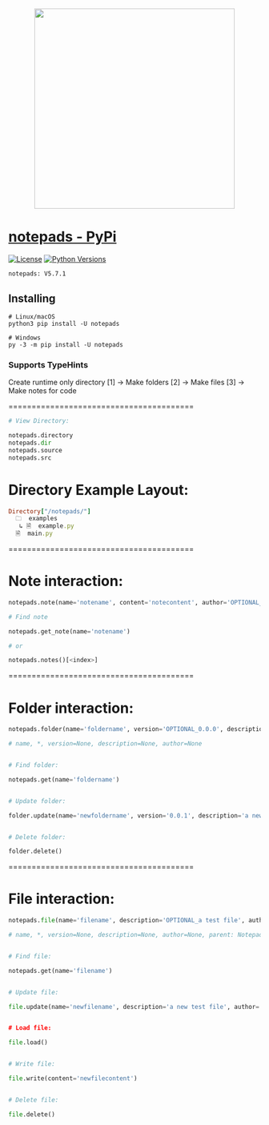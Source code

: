 <h1 align="center">
  <a href="https://pypi.org/project/notepads"><img src="https://i.ibb.co/D71Jnvz/sketch1702189741549-modified.png" width="400"></a>
</h1>


# [notepads - PyPi](https://pypi.org/project/notepads)
[![License](https://img.shields.io/badge/license-MIT-blue.svg)](https://github.com/)
[![Python Versions](https://img.shields.io/badge/python-3.7%20|%203.8%20|%203.9%20|%203.10%20|%203.11%20|%203.12%20-blue)](https://www.python.org/downloads/)

```
notepads: V5.7.1
```

## Installing
```shell
# Linux/macOS
python3 pip install -U notepads

# Windows
py -3 -m pip install -U notepads
```

### Supports TypeHints

Create runtime only directory
    [1] -> Make folders
    [2] -> Make files
    [3] -> Make notes for code

========================================

```python
# View Directory:

notepads.directory
notepads.dir
notepads.source
notepads.src
```

# Directory Example Layout:
```ruby
Directory["/notepads/"]
  🗀  examples
   ↳ 🗎  example.py
  🗎  main.py
```

========================================

# Note interaction:
```python
notepads.note(name='notename', content='notecontent', author='OPTIONAL_noteauthor')

# Find note

notepads.get_note(name='notename')

# or

notepads.notes()[<index>]
```
========================================

# Folder interaction:
```python
notepads.folder(name='foldername', version='OPTIONAL_0.0.0', description='OPTIONAL_a test folder', author='OPTIONAL_test author'))

# name, *, version=None, description=None, author=None


# Find folder:

notepads.get(name='foldername')


# Update folder:

folder.update(name='newfoldername', version='0.0.1', description='a new test folder', author='test author')


# Delete folder:

folder.delete()
```

========================================

# File interaction:
```python
notepads.file(name='filename', description='OPTIONAL_a test file', author='OPTIONAL_test author', parent='OPTIONAL_folder name')

# name, *, version=None, description=None, author=None, parent: NotepadsFolder=None


# Find file:

notepads.get(name='filename')


# Update file:

file.update(name='newfilename', description='a new test file', author='test author)


# Load file:

file.load()


# Write file:

file.write(content='newfilecontent')


# Delete file:

file.delete()
```
